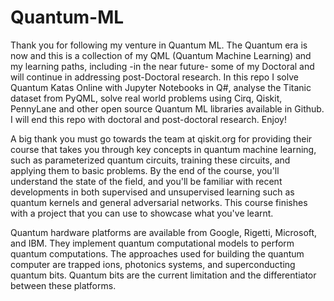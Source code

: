 # Quantum-ML
Thank you for following my venture in Quantum ML. 
The Quantum era is now and this is a collection of my QML (Quantum Machine Learning) and my learning paths, including -in the near future- some of my Doctoral and will continue in addressing post-Doctoral research.
In this repo I solve Quantum Katas Online with Jupyter Notebooks in Q#, analyse the Titanic dataset from PyQML, solve real world problems using Cirq, Qiskit, PennyLane and other open source Quantum ML libraries available in Github. I will end this repo with doctoral and post-doctoral research. Enjoy!

A big thank you must go towards the team at qiskit.org for providing their course that takes you through key concepts in quantum machine learning, such as parameterized quantum circuits, training these circuits, and applying them to basic problems. By the end of the course, you'll understand the state of the field, and you'll be familiar with recent developments in both supervised and unsupervised learning such as quantum kernels and general adversarial networks. This course finishes with a project that you can use to showcase what you've learnt.

Quantum hardware platforms are available from Google, Rigetti, Microsoft, and IBM. They implement quantum computational models to perform quantum computations. The approaches used for building the quantum computer are trapped ions, photonics systems, and superconducting quantum bits. Quantum bits are the current limitation and the differentiator between these platforms.  
